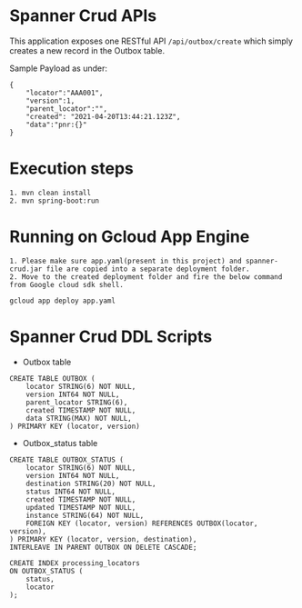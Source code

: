 # Spanner Crud APIs

This application exposes one RESTful API ```/api/outbox/create```
which simply creates a new record in the Outbox table. 

Sample Payload as under:
```
{
	"locator":"AAA001",
	"version":1,
	"parent_locator":"",
   	"created": "2021-04-20T13:44:21.123Z",
	"data":"pnr:{}"	
}

```

# Execution steps

```
1. mvn clean install
2. mvn spring-boot:run
```

# Running on Gcloud App Engine

```
1. Please make sure app.yaml(present in this project) and spanner-crud.jar file are copied into a separate deployment folder. 
2. Move to the created deployment folder and fire the below command from Google cloud sdk shell. 
   
gcloud app deploy app.yaml
```

# Spanner Crud DDL Scripts

* Outbox table
```
CREATE TABLE OUTBOX (
	locator STRING(6) NOT NULL,
	version INT64 NOT NULL,
	parent_locator STRING(6),
	created TIMESTAMP NOT NULL,
	data STRING(MAX) NOT NULL,
) PRIMARY KEY (locator, version)

```
* Outbox_status table
```
CREATE TABLE OUTBOX_STATUS (
	locator STRING(6) NOT NULL,
	version INT64 NOT NULL,
	destination STRING(20) NOT NULL,
	status INT64 NOT NULL,
	created TIMESTAMP NOT NULL,
	updated TIMESTAMP NOT NULL,
	instance STRING(64) NOT NULL,
	FOREIGN KEY (locator, version) REFERENCES OUTBOX(locator, version),
) PRIMARY KEY (locator, version, destination),
INTERLEAVE IN PARENT OUTBOX ON DELETE CASCADE;

CREATE INDEX processing_locators 
ON OUTBOX_STATUS (
	status,
	locator
);
```
